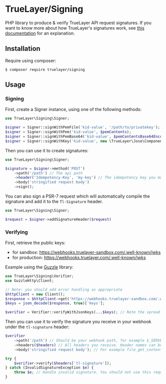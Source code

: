 # TrueLayer/Signing

PHP library to produce & verify TrueLayer API request signatures. If you want to know more about how TrueLayer's
signatures work, see [this documentation](./../request-signing-v2.md) for an explanation.

## Installation

Require using composer:

```shell
$ composer require truelayer/signing
```

## Usage

### Signing

First, create a Signer instance, using one of the following methods:

```php
use TrueLayer\Signing\Signer;

$signer = Signer::signWithPemFile('kid-value', '/path/to/privatekey');
$signer = Signer::signWithPem('kid-value', $pemContents);
$signer = Signer::signWithPemBase64('kid-value', $pemContentsBase64Encoded);
$signer = Signer::signWithKey('kid-value', new \TrueLayer\Jose\Component\Core\JWK());
```

Then you can use it to create signatures:

```php
use TrueLayer\Signing\Signer;

$signature = $signer->method('POST')
    ->path('/path') // The api path
    ->header('Idempotency-Key', 'my-key') // The idempotency key you must send with your request
    ->body('stringified request body')
    ->sign();
```

You can also sign a PSR-7 request which will automatically compile the signature and add it to the `Tl-Signature`
header.

```php
use TrueLayer\Signing\Signer;

$request = $signer->addSignatureHeader($request)
```

### Verifying

First, retrieve the public keys:

- for sandbox: https://webhooks.truelayer-sandbox.com/.well-known/jwks
- for production: https://webhooks.truelayer.com/.well-known/jwks

Example using the [Guzzle](https://docs.guzzlephp.org/en/stable/) library:

```php
use TrueLayer\Signing\Verifier;
use GuzzleHttp\Client;

// Note: you should add error handling as appropriate
$httpClient = new Client();
$response = $httpClient->get('https://webhooks.truelayer-sandbox.com/.well-known/jwks')->getBody()->getContents();
$keys = json_decode($response, true)['keys'];

$verifier = Verifier::verifyWithJsonKeys(...$keys); // Note the spread operator, it's important.
```

Then you can use it to verify the signature you receive in your webhook under the `tl-signature` header:

```php
$verifier
    ->path('/path') // Should be your webhook path, for example $_SERVER['REQUEST_URI']
    ->headers($headers) // All headers you receive. Header names can be in any casing.
    ->body('stringified request body'); // For example file_get_contents('php://input');

try {
    $verifier->verify($headers['tl-signature']);
} catch (InvalidSignatureException $e) {
    throw $e; // Handle invalid signature. You should not use this request's data.
}
```
